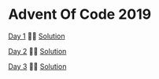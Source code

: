 # Advent Of Code 2019

[Day 1](https://adventofcode.com/2019/day/1) &#127775;&#127775; [Solution](day1/Program.cs)

[Day 2](https://adventofcode.com/2019/day/2) &#127775;&#127775; [Solution](day2/Program.cs)

[Day 3](https://adventofcode.com/2019/day/3) &#127775;&#127775; [Solution](day3/Program.cs)
